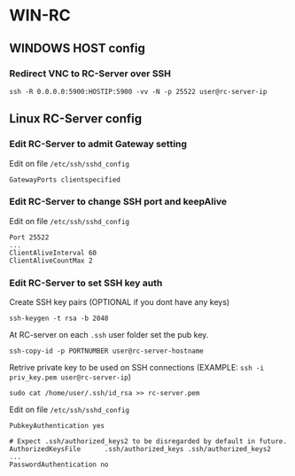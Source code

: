 # WIN-RC 
## WINDOWS HOST config

### Redirect VNC to RC-Server over SSH
```shell
ssh -R 0.0.0.0:5900:HOSTIP:5900 -vv -N -p 25522 user@rc-server-ip
```

## Linux RC-Server config

### Edit RC-Server to admit Gateway setting
Edit on file `/etc/ssh/sshd_config`
```/etc/ssh/sshd_config
GatewayPorts clientspecified
```

### Edit RC-Server to change SSH port and keepAlive
Edit on file `/etc/ssh/sshd_config`
```/etc/ssh/sshd_config
Port 25522
...
ClientAliveInterval 60
ClientAliveCountMax 2
```

### Edit RC-Server to set SSH key auth

Create SSH key pairs (OPTIONAL if you dont have any keys)
```shell
ssh-keygen -t rsa -b 2048
```

At RC-server on each `.ssh` user folder set the pub key.
```shell
ssh-copy-id -p PORTNUMBER user@rc-server-hostname
```

Retrive private key to be used on SSH connections (EXAMPLE: `ssh -i priv_key.pem user@rc-server-ip`)
```shell
sudo cat /home/user/.ssh/id_rsa >> rc-server.pem
```

Edit on file `/etc/ssh/sshd_config`
```/etc/ssh/sshd_config
PubkeyAuthentication yes

# Expect .ssh/authorized_keys2 to be disregarded by default in future.
AuthorizedKeysFile      .ssh/authorized_keys .ssh/authorized_keys2
...
PasswordAuthentication no
```
